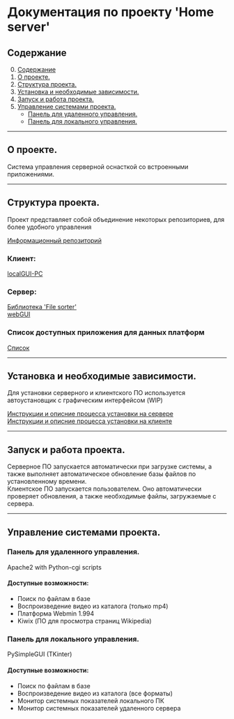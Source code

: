 # Документация по проекту 'Home server'
## Содержание
0. [Содержание](#содержание)
1. [О проекте.](#о-проекте)
1. [Структура проекта.](#структура-проекта)
1. [Установка и необходимые зависимости.](#установка-и-необходимые-зависимости)
1. [Запуск и работа проекта.](#запуск-и-работа-проекта)
1. [Управление системами проекта.](#управление-системами-проекта)
    - [Панель для удаленного управления.](#панель-для-удаленного-управления)
    - [Панель для локального управления.](#панель-для-локального-управления)

---
## О проекте.
Система управления серверной оснасткой со встроенными приложениями.   

---
## Структура проекта.
Проект представляет собой объединение некоторых репозиториев, для более удобного управления   
  
  
[Информационный репозиторий](https://github.com/MichaelODeli/home_server)   

### Клиент:
[localGUI-PC](https://github.com/MichaelODeli/home_server-localGUI) 
### Сервер:
[Библиотека 'File sorter'](https://github.com/MichaelODeli/home_server-filesorter)    
[webGUI](https://github.com/MichaelODeli/home_server-webGUI)
### Список доступных приложения для данных платформ   
[Список](https://github.com/MichaelODeli/home_server/blob/main/apps_list.md)

---
## Установка и необходимые зависимости.
Для установки серверного и клиентского ПО используется автоустановщик с графическим интерфейсом (WIP)

[Инструкции и описние процесса установки на сервере](https://github.com/MichaelODeli/home_server/blob/main/guide_server.md)  
[Инструкции и описние процесса установки на клиенте](https://github.com/MichaelODeli/home_server/blob/main/guide_client.md)

---
## Запуск и работа проекта.
Серверное ПО запускается автоматически при загрузке системы, а также выполняет автоматическое обновление базы файлов по установленному времени.  
Клиентское ПО запускается пользователем. Оно автоматически проверяет обновления, а также необходимые файлы, загружаемые с сервера.

---
## Управление системами проекта.

### Панель для удаленного управления.
Apache2 with Python-cgi scripts
#### Доступные возможности:
- Поиск по файлам в базе
- Воспроизведение видео из каталога (только mp4)
- Платформа Webmin 1.994
- Kiwix (ПО для просмотра страниц Wikipedia)

### Панель для локального управления.
PySimpleGUI (TKinter)
#### Доступные возможности:
- Поиск по файлам в базе
- Воспроизведение видео из каталога (все форматы)
- Монитор системных показателей локального ПК
- Монитор системных показателей удаленного сервера